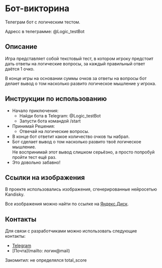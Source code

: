 # Бот-викторина 

Телеграм бот с логическим тестом.

Адресс в телеграмме: @Logic_testBot

## Описание

Игра представляет собой текстовый тест, 
в котором игроку предстоит дать ответы на логические вопросы, 
за каждый правильный ответ даётся 1 очко.

В конце игры на основании суммы очков за ответы на вопросы
бот делает вывод о том насколько развито логическое мышление у игрока.

## Инструкции по использованию
- Начало приключения:
  - Найди бота в Telegram: @Logic_testBot
  - Запусти бота командой /start
- Принимай Решения:
  - Отвечай на логические вопросы.
- В конце бот ответит какое количество очков ты набрал.
- Бот сделает вывод о том насколько развито твоё логическое мышление.  
Не воспринимай этот вывод слишком серьёзно, а просто попробуй пройти тест ещё раз.
- Это довольно забавно!

## Ссылки на изображения
В проекте использовались изображения, сгенерированные нейросетью Kandisky.

Все изображения можно найти по ссылке на [Яндекс.Диск](https://disk.yandex.com/).


## Контакты
Для связи с разработчиками можно использовать следующие контакты:

- [Telegram](https://t.me/Anathrom)
- [Почта](mailto: логин@mail)

Закомитил: не определялся total_score

